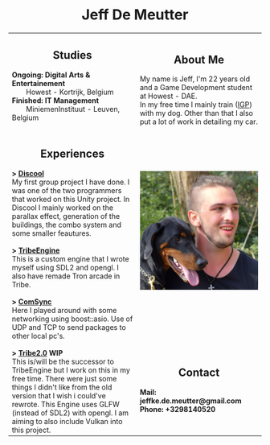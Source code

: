 <h1 align="center">Jeff De Meutter</h1>
<table>
    <tr>
        <td>
            <h2 align="center">Studies</h2>
            <b>Ongoing: Digital Arts & Entertainement</b></br>
            &emsp;&emsp;Howest - Kortrijk, Belgium</br>
            <b>Finished: IT Management</b></br>
            &emsp;&emsp;MiniemenInstituut - Leuven, Belgium</br></br>
        </td>
        <td>
            <h2 align="center">About Me</h2>
            My name is Jeff, I'm 22 years old and a Game Development student at Howest - DAE.</br>
            In my free time I mainly train (<a href="https://en.wikipedia.org/wiki/Schutzhund#:~:text=Schutzhund%20(%2F'%CA%83%CA%8Atsh%CA%8Ant%2F%2C%20German%20for,of%20a%20good%20working%20dog.">IGP</a>) with my dog. Other than that I also put a lot of work in detailing my car.
        </td>
    </tr>
    <tr>
        <td rowspan="2">
            <h2 align="center">Experiences</h2>
            <b>> <a href="https://discool.itch.io/discool">Discool</a></b></br>
            My first group project I have done. I was one of the two programmers that worked on this Unity project. In Discool I mainly worked on the parallax effect, generation of the buildings, the combo system and some smaller feautures.</br></br>
            <b>> <a href="https://github.com/Tboske/TribeEngine/tree/rework">TribeEngine</a></b></br>
            This is a custom engine that I wrote myself using SDL2 and opengl. I also have remade Tron arcade in Tribe. </br></br>
            <b>> <a href="https://github.com/Tboske/ComSync">ComSync</a></b></br>
            Here I played around with some networking using boost::asio. Use of UDP and TCP to send packages to other local pc's.</br></br>
            <b>> <a href="https://github.com/Tboske/Tribe2.0">Tribe2.0</a> WIP</b></br>
            This is/will be the successor to TribeEngine but I work on this in my free time. There were just some things I didn't like from the old version that I wish i could've rewrote. This Engine uses GLFW (instead of SDL2) with opengl. I am aiming to also include Vulkan into this project.
        </td>
        <td>
            <img alt="Photo" src="./Images/Jeff.png" style="float:right" />
        </td>
    </tr>
    <tr>
        <td>
            <h2 align="center">Contact</h2>
            <b>Mail: jeffke.de.meutter@gmail.com</b></br>
            <b>Phone: +3298140520</b>
        </td>
    </tr>
</table>
